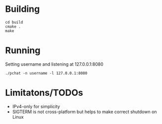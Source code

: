 # Building
```
cd build
cmake .
make
```

# Running
Setting username and listening at 127.0.0.1:8080
```
./pchat -n username -l 127.0.0.1:8080
```


# Limitatons/TODOs
* IPv4-only for simplicity
* SIGTERM is not cross-platform but helps to make correct shutdown on Linux

